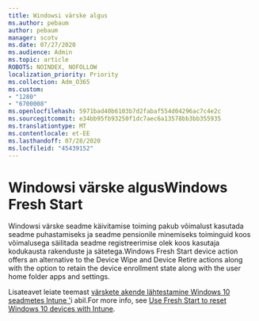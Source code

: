 ```yaml
---
title: Windowsi värske algus
ms.author: pebaum
author: pebaum
manager: scotv
ms.date: 07/27/2020
ms.audience: Admin
ms.topic: article
ROBOTS: NOINDEX, NOFOLLOW
localization_priority: Priority
ms.collection: Adm_O365
ms.custom:
- "1280"
- "6700008"
ms.openlocfilehash: 5971bad40b6103b7d2fabaf554d04296ac7c4e2c
ms.sourcegitcommit: e34bb95fb93250f1dc7aec6a13578bb3bb355935
ms.translationtype: MT
ms.contentlocale: et-EE
ms.lasthandoff: 07/28/2020
ms.locfileid: "45439152"
---
```

# <a name="windows-fresh-start"></a><span data-ttu-id="f554e-102">Windowsi värske algus</span><span class="sxs-lookup"><span data-stu-id="f554e-102">Windows Fresh Start</span></span>

<span data-ttu-id="f554e-103">Windowsi värske seadme käivitamise toiming pakub võimalust kasutada seadme puhastamiseks ja seadme pensionile minemiseks toiminguid koos võimalusega säilitada seadme registreerimise olek koos kasutaja kodukausta rakenduste ja sätetega.</span><span class="sxs-lookup"><span data-stu-id="f554e-103">Windows Fresh Start device action offers an alternative to the Device Wipe and Device Retire actions along with the option to retain the device enrollment state along with the user home folder apps and settings.</span></span>

<span data-ttu-id="f554e-104">Lisateavet leiate teemast [värskete akende lähtestamine Windows 10 seadmetes Intune '](https://docs.microsoft.com/intune/device-fresh-start)i abil.</span><span class="sxs-lookup"><span data-stu-id="f554e-104">For more info, see [Use Fresh Start to reset Windows 10 devices with Intune](https://docs.microsoft.com/intune/device-fresh-start).</span></span>